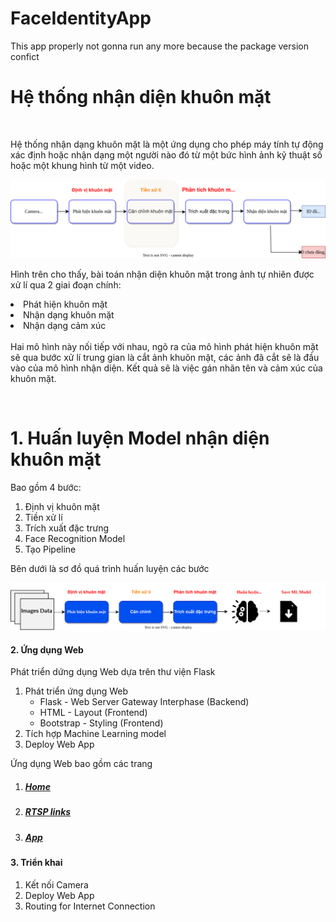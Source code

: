 ﻿# FaceIdentityApp
This app properly not gonna run any more because the package version confict
    <h1 > Hệ thống nhận diện khuôn mặt </h1>
        <br>
            <p>
                Hệ thống nhận dạng khuôn mặt là một ứng dụng cho phép máy tính tự động xác định 
hoặc nhận dạng một người nào đó từ một bức hình ảnh kỹ thuật số hoặc một khung 
hình từ một video.
            </p>
            <img src="/static/images/content/tongquan.svg" class="image-fluid" width="900" alt="">
            <p>
                Hình trên cho thấy, bài toán nhận diện khuôn mặt trong ảnh tự nhiên được xử lí qua 2 giai đoạn chính: 
                <br>
                <li>Phát hiện khuôn mặt</li> 
                <li>Nhận dạng khuôn mặt</li>
                <li>Nhận dạng cảm xúc</li>
                <br>
                Hai mô hình này nối tiếp với nhau, ngõ ra của 
                mô hình phát hiện khuôn mặt sẽ qua bước xử lí trung gian là cắt ảnh khuôn mặt, các 
                ảnh đã cắt sẽ là đầu vào của mô hình nhận diện. Kết quả sẽ là việc gán nhãn tên và cảm xúc của khuôn mặt.
            </p>
        <br>
    <h1>1. Huấn luyện Model nhận diện khuôn mặt </h1>
        <p>Bao gồm 4 bước:
        </p> 
        <ol>
            <li>Định vị khuôn mặt</li>
            <li>Tiền xử lí</li>
            <li>Trích xuất đặc trưng</li>
            <li>Face Recognition Model</li>
            <li>Tạo Pipeline</li>
        </ol>
        <p>Bên dưới là sơ đồ quá trình huấn luyện các bước </p>
        <img class="image-fluid" width="900" src="/static/images/content/training_flow.svg" alt="">
        <p></p>
        <h4>2. Ứng dụng Web</h4>
        <p>Phát triển dứng dụng Web dựa trên thư viện Flask
        </p> 
        <ol>
            <li>Phát triển ứng dụng Web
                <ul>
                    <li>Flask - Web Server Gateway Interphase (Backend)</li>
                    <li>HTML - Layout (Frontend)</li>
                    <li>Bootstrap - Styling (Frontend)</li>
                </ul>
            </li>
            <li>Tích hợp Machine Learning model</li>
            <li>Deploy Web App</li>
        </ol>
        <p>
            Ứng dụng Web bao gồm các trang
        </p>
        <ol>
            <li><h5><a class="nav-item nav-link" href="/">Home</a></h5></li>
            <li><h5><a class="nav-item nav-link" href="{{ url_for('index') }}">RTSP links</a></h5></li>
            <li><h5><a class="nav-item nav-link" href="{{ url_for('display') }}">App</a></h5></li>
        </ol>
        <h4>3. Triển khai</h4>
        <ol>
            <li>Kết nối Camera</li>
            <li>Deploy Web App </li>
            <li>Routing for Internet Connection </li>
        </ol> 
